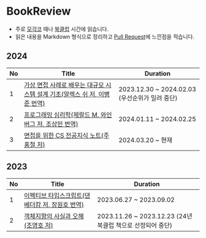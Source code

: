 # BookReview

- 주로 [모각코](https://github.com/ThinkAboutSoftware/OnlineSelfCodingGroup) 때나 [북클럽](https://github.com/ThinkAboutSoftware/AcademicConference) 시간에 읽습니다.
- 읽은 내용을 Markdown 형식으로 정리하고 [Pull Request](https://github.com/yeslee-v/BookReview/pulls)에 느낀점을 적습니다.

## 2024

| No  | Title                                                                                                                                                               | Duration                                       |
| --- | ------------------------------------------------------------------------------------------------------------------------------------------------------------------- | ---------------------------------------------- |
| 1   | [가상 면접 사례로 배우는 대규모 시스템 설계 기초(알렉스 쉬 저, 이병준 번역)](./System_Design_Interview/)                                                            | 2023.12.30 ~ 2024.02.03 (우선순위가 밀려 중단) |
| 2   | [프로그래밍 심리학(제랄드 M. 와인버그 저, 조상민 번역)](https://github.com/ThinkAboutSoftware/AcademicConference/tree/main/2024/ThePsychologyOfComputerProgramming) | 2024.01.11 ~ 2024.02.25                        |
| 3   | [면접을 위한 CS 전공지식 노트(주홍철 저)](./Computer_Science_Note/)                                                                                                 | 2024.03.20 ~ 현재                              |

## 2023

| No  | Title                                                                       | Duration                                                   |
| --- | --------------------------------------------------------------------------- | ---------------------------------------------------------- |
| 1   | [이펙티브 타입스크립트(댄 베더캄 저, 장원호 번역)](./Effective_TypeScript/) | 2023.06.27 ~ 2023.09.02                                    |
| 2   | [객체지향의 사실과 오해(조영호 저)](./The_Essence_of_Object-Orientation/)   | 2023.11.26 ~ 2023.12.23 (24년 북클럽 책으로 선정되어 중단) |
